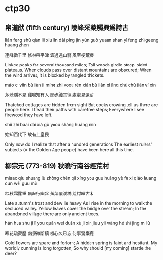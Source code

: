 # ctp30

## 帛道猷 (fifth century) 陵峰采藥觸興爲詩古

lián feng shù qian lii
xiu lín dài píng jin
yún guò yuaan shan yì
feng zhì geeng huang zhen

連峰數千里
修林帶平津
雲過遠山翳
風至梗荒榛

Linked peaks for several thousand miles;
Tall woods girdle steep-sided plateaus.
When clouds pass over, distant mountains are obscured;
When the wind arrives, it is blocked by tangled thickets.

máo cí yiin bù jiàn
ji míng zhi yoou rén
xián bù jiàn qí jìng
chù chù jiàn yí xin

茅茨隱不見
雞鳴知有人
閒步踐其徑
處處見遺薪

Thatched cottages are hidden from sight
But cocks crowing tell us there are people here.
I tread their paths with carefree steps;
Everywhere I see firewood they have left.

shii zhi baai dài xià
gù yoou shàng huáng mín

始知百代下
故有上皇民

Only now do I realize that after a hundred generations
The earliest rulers' subjects (= the Golden Age people) have been here all this time.

## 柳宗元 (773-819) 秋曉行南谷經荒村

miaao qiu shuang lù zhòng
chén qii xíng you guu
huáng yè fù xi qiáo
huang cun wéi guu mù

杪秋霜露重
晨起行幽谷
黃葉覆溪橋
荒村唯古木

Late autumn's frost and dew lie heavy
As I rise in the morning to walk the secluded valley.
Yellow leaves cover the bridge over the stream;
In the abandoned village there are only ancient trees.

hán hua shu jì lì
you quán wei duàn xù
ji xin jiuu yii wàng
hé shì jing mí lù

寒花疏寂歷
幽泉微斷續
機心久已忘
何事驚麋鹿

Cold flowers are spare and forlorn;
A hidden spring is faint and hesitant.
My worldly cunning is long forgotten,
So why should [my coming] startle the deer?
